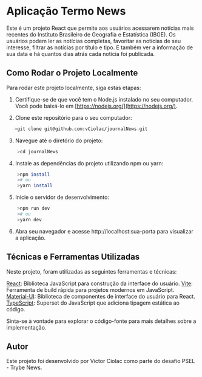 # Aplicação Termo News

Este é um projeto React que permite aos usuários acessarem notícias mais recentes do Instituto Brasileiro de Geografia e Estatística (IBGE). Os usuários podem ler as notícias completas, favoritar as notícias de seu interesse, filtrar as notícias por título e tipo. E também ver a informação de sua data e há quantos dias atrás cada notícia foi publicada.

## Como Rodar o Projeto Localmente

Para rodar este projeto localmente, siga estas etapas:

1. Certifique-se de que você tem o Node.js instalado no seu computador. Você pode baixá-lo em [https://nodejs.org/](https://nodejs.org/).

2. Clone este repositório para o seu computador:
~~~bash
   >git clone git@github.com:vCiolac/journalNews.git
~~~

3. Navegue até o diretório do projeto:
~~~bash
    >cd journalNews
~~~

4. Instale as dependências do projeto utilizando npm ou yarn:
~~~bash
    >npm install
    ># ou
    >yarn install
~~~

5. Inicie o servidor de desenvolvimento:
~~~bash
    >npm run dev
    ># ou
    >yarn dev
~~~

6. Abra seu navegador e acesse http://localhost:sua-porta para visualizar a aplicação.

## Técnicas e Ferramentas Utilizadas

Neste projeto, foram utilizadas as seguintes ferramentas e técnicas:

[React](https://img.shields.io/badge/React-%2320232a?style=for-the-badge&logo=react&logoColor=%2361DAFB): Biblioteca JavaScript para construção da interface do usuário.
[Vite](https://img.shields.io/badge/Vite-^2.6.12-brightgreen): 
Ferramenta de build rápida para projetos modernos em JavaScript.
[Material-UI](https://img.shields.io/badge/MUI-%230081CB.svg?style=for-the-badge&logo=mui&logoColor=white): Biblioteca de componentes de interface do usuário para React.
[TypeScript](https://img.shields.io/badge/TypeScript-007ACC?style=for-the-badge&logo=typescript&logoColor=white):
Superset do JavaScript que adiciona tipagem estática ao código.


Sinta-se à vontade para explorar o código-fonte para mais detalhes sobre a implementação.

## Autor
Este projeto foi desenvolvido por Victor Ciolac como parte do desafio PSEL - Trybe News.

